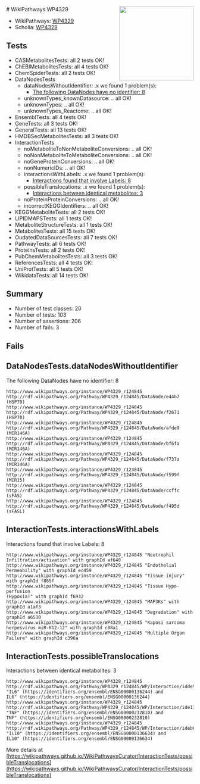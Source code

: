 <img style="float: right; width: 200px" src="https://upload.wikimedia.org/wikipedia/commons/thumb/8/83/Wplogo_with_text_500.png/640px-Wplogo_with_text_500.png" />
# WikiPathways WP4329

* WikiPathways: [WP4329](https://new.wikipathways.org/pathways/WP4329)
* Scholia: [WP4329](https://scholia.toolforge.org/wikipathways/WP4329)
## Tests
* CASMetabolitesTests: all 2 tests OK!
* ChEBIMetabolitesTests: all 4 tests OK!
* ChemSpiderTests: all 2 tests OK!
* DataNodesTests
    * dataNodesWithoutIdentifier: .x we found 1 problem(s):
        * [The following DataNodes have no identifier: 8](#d2d32fa7)
    * unknownTypes_knownDatasource: .. all OK!
    * unknownTypes: .. all OK!
    * unknownTypes_Reactome: .. all OK!
* EnsemblTests: all 4 tests OK!
* GeneTests: all 3 tests OK!
* GeneralTests: all 13 tests OK!
* HMDBSecMetabolitesTests: all 3 tests OK!
* InteractionTests
    * noMetaboliteToNonMetaboliteConversions: .. all OK!
    * noNonMetaboliteToMetaboliteConversions: .. all OK!
    * noGeneProteinConversions: .. all OK!
    * nonNumericIDs: .. all OK!
    * interactionsWithLabels: .x we found 1 problem(s):
        * [Interactions found that involve Labels: 8](#630d267f)
    * possibleTranslocations: .x we found 1 problem(s):
        * [Interactions between identical metabolites: 3](#d59038c6)
    * noProteinProteinConversions: .. all OK!
    * incorrectKEGGIdentifiers: .. all OK!
* KEGGMetaboliteTests: all 2 tests OK!
* LIPIDMAPSTests: all 1 tests OK!
* MetaboliteStructureTests: all 1 tests OK!
* MetabolitesTests: all 15 tests OK!
* OudatedDataSourcesTests: all 7 tests OK!
* PathwayTests: all 6 tests OK!
* ProteinsTests: all 2 tests OK!
* PubChemMetabolitesTests: all 3 tests OK!
* ReferencesTests: all 4 tests OK!
* UniProtTests: all 5 tests OK!
* WikidataTests: all 14 tests OK!


## Summary

* Number of test classes: 20
* Number of tests: 103
* Number of assertions: 206
* Number of fails: 3

## Fails

<a name="d2d32fa7" />

## DataNodesTests.dataNodesWithoutIdentifier

The following DataNodes have no identifier: 8
```
http://www.wikipathways.org/instance/WP4329_r124845 http://rdf.wikipathways.org/Pathway/WP4329_r124845/DataNode/e44b7 (HSP70)
http://www.wikipathways.org/instance/WP4329_r124845 http://rdf.wikipathways.org/Pathway/WP4329_r124845/DataNode/f2671 (HSP70)
http://www.wikipathways.org/instance/WP4329_r124845 http://rdf.wikipathways.org/Pathway/WP4329_r124845/DataNode/afde9 (MIR146A)
http://www.wikipathways.org/instance/WP4329_r124845 http://rdf.wikipathways.org/Pathway/WP4329_r124845/DataNode/bf6fa (MIR146A)
http://www.wikipathways.org/instance/WP4329_r124845 http://rdf.wikipathways.org/Pathway/WP4329_r124845/DataNode/f737a (MIR146A)
http://www.wikipathways.org/instance/WP4329_r124845 http://rdf.wikipathways.org/Pathway/WP4329_r124845/DataNode/f599f (MIR15)
http://www.wikipathways.org/instance/WP4329_r124845 http://rdf.wikipathways.org/Pathway/WP4329_r124845/DataNode/ccffc (sFAS)
http://www.wikipathways.org/instance/WP4329_r124845 http://rdf.wikipathways.org/Pathway/WP4329_r124845/DataNode/f495d (sFASL)
```

<a name="630d267f" />

## InteractionTests.interactionsWithLabels

Interactions found that involve Labels: 8
```
http://www.wikipathways.org/instance/WP4329_r124845 "Neutrophil 
Infiltration/activation" with graphId af640
http://www.wikipathways.org/instance/WP4329_r124845 "Endothelial Permeability" with graphId ec459
http://www.wikipathways.org/instance/WP4329_r124845 "Tissue injury" with graphId f865f
http://www.wikipathways.org/instance/WP4329_r124845 "Tissue Hypo-perfusion
(Hypoxia)" with graphId f6932
http://www.wikipathways.org/instance/WP4329_r124845 "MAP3Ks" with graphId a1af3
http://www.wikipathways.org/instance/WP4329_r124845 "Degradation" with graphId a6530
http://www.wikipathways.org/instance/WP4329_r124845 "Kaposi sarcoma herpesvirus miR-K12-12" with graphId c88a1
http://www.wikipathways.org/instance/WP4329_r124845 "Multiple Organ Failure" with graphId c396a
```

<a name="d59038c6" />

## InteractionTests.possibleTranslocations

Interactions between identical metabolites: 3
```
http://www.wikipathways.org/instance/WP4329_r124845 http://rdf.wikipathways.org/Pathway/WP4329_r124845/WP/Interaction/idde594339 "IL6" (https://identifiers.org/ensembl/ENSG00000136244) and 
IL6" (https://identifiers.org/ensembl/ENSG00000136244)
http://www.wikipathways.org/instance/WP4329_r124845 http://rdf.wikipathways.org/Pathway/WP4329_r124845/WP/Interaction/ide115a15a "TNF" (https://identifiers.org/ensembl/ENSG00000232810) and 
TNF" (https://identifiers.org/ensembl/ENSG00000232810)
http://www.wikipathways.org/instance/WP4329_r124845 http://rdf.wikipathways.org/Pathway/WP4329_r124845/WP/Interaction/ideb635a68 "IL10" (https://identifiers.org/ensembl/ENSG00000136634) and 
IL10" (https://identifiers.org/ensembl/ENSG00000136634)
```

More details at [https://wikipathways.github.io/WikiPathwaysCurator/InteractionTests/possibleTranslocations](https://wikipathways.github.io/WikiPathwaysCurator/InteractionTests/possibleTranslocations)

